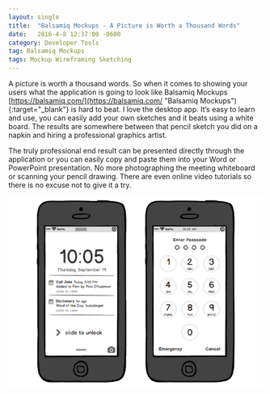 ```yaml
---
layout: single
title:  "Balsamiq Mockups - A Picture is Worth a Thousand Words"
date:   2016-4-8 12:37:00 -0600
category: Developer Tools
tag: Balsamiq Mockups
tags: Mockup Wireframing Sketching
---
```


A picture is worth a thousand words. So when it comes to showing your users what the application is going to look like Balsamiq Mockups [https://balsamiq.com/](https://balsamiq.com/ "Balsamiq Mockups"){:target="_blank"} is hard to beat. I love the desktop app. It’s easy to learn and use, you can easily add your own sketches and it beats using a white board. The results are somewhere between that pencil sketch you did on a napkin and hiring a professional graphics artist.

The truly professional end result can be presented directly through the application or you can easily copy and paste them into your Word or PowerPoint presentation. No more photographing the meeting whiteboard or scanning your pencil drawing. There are even online video tutorials so there is no excuse not to give it a try.

![Image](/assets/images/posts/iphone-sketch.png "Balsamiq Mockups - IPhone Sketch")